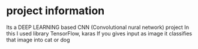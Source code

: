 # project information
Its a DEEP LEARNING based CNN (Convolutional nural network) project
In this I used library TensorFlow, karas 
If you gives input as image it classifies that image into cat or dog
